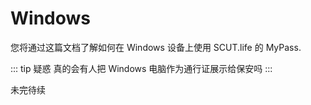 # Windows

您将通过这篇文档了解如何在 Windows 设备上使用 SCUT.life 的 MyPass.

::: tip 疑惑
真的会有人把 Windows 电脑作为通行证展示给保安吗
:::

未完待续
